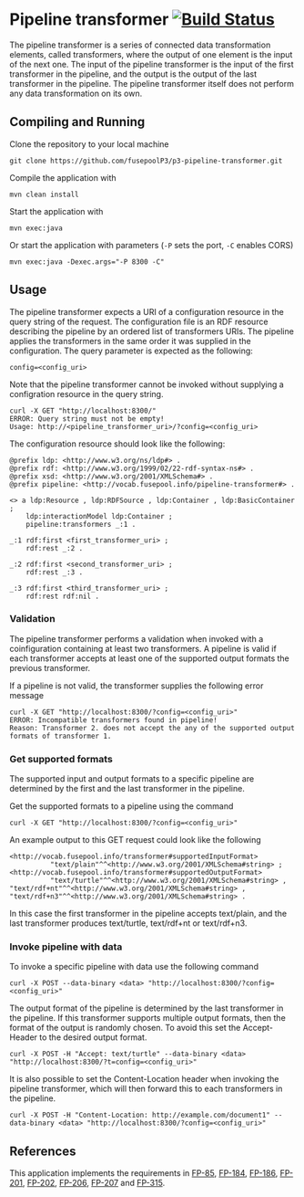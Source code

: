 # Pipeline transformer [![Build Status](https://travis-ci.org/fusepoolP3/p3-pipeline-transformer.svg)](https://travis-ci.org/fusepoolP3/p3-pipeline-transformer)
The pipeline transformer is a series of connected data transformation elements, called transformers, where the output of one element is the input of the next one. The input of the pipeline transformer is the input of the first transformer in the pipeline, and the output is the output of the last transformer in the pipeline. The pipeline transformer itself does not perform any data transformation on its own.

## Compiling and Running

Clone the repository to your local machine

    git clone https://github.com/fusepoolP3/p3-pipeline-transformer.git

Compile the application with

    mvn clean install

Start the application with

    mvn exec:java

Or start the application with parameters (`-P` sets the port, `-C` enables CORS)

    mvn exec:java -Dexec.args="-P 8300 -C"

## Usage

The pipeline transformer expects a URI of a configuration resource in the query string of the request. The configuration file is an RDF resource describing the pipeline by an ordered list of transformers URIs. The pipeline applies the transformers in the same order it was supplied in the configuration. The query parameter is expected as the following:

    config=<config_uri>

Note that the pipeline transformer cannot be invoked without supplying a configration resource in the query string.

    curl -X GET "http://localhost:8300/"
    ERROR: Query string must not be empty!
    Usage: http://<pipeline_transformer_uri>/?config=<config_uri>
    
The configuration resource should look like the following:

    @prefix ldp: <http://www.w3.org/ns/ldp#> .
    @prefix rdf: <http://www.w3.org/1999/02/22-rdf-syntax-ns#> .
    @prefix xsd: <http://www.w3.org/2001/XMLSchema#> .
    @prefix pipeline: <http://vocab.fusepool.info/pipeline-transformer#> .
    
    <> a ldp:Resource , ldp:RDFSource , ldp:Container , ldp:BasicContainer ;
        ldp:interactionModel ldp:Container ;
        pipeline:transformers _:1 .
    
    _:1 rdf:first <first_transformer_uri> ;
        rdf:rest _:2 .
    
    _:2 rdf:first <second_transformer_uri> ;
        rdf:rest _:3 .
    	
    _:3 rdf:first <third_transformer_uri> ;
        rdf:rest rdf:nil .

### Validation

The pipeline transformer performs a validation when invoked with a coinfiguration containing at least two transformers. A pipeline is valid if each transformer accepts at least one of the supported output formats the previous transformer.

If a pipeline is not valid, the transformer supplies the following error message

    curl -X GET "http://localhost:8300/?config=<config_uri>"
    ERROR: Incompatible transformers found in pipeline!
    Reason: Transformer 2. does not accept the any of the supported output formats of transformer 1.

### Get supported formats

The supported input and output formats to a specific pipeline are determined by the first and the last transformer in the pipeline.

Get the supported formats to a pipeline using the command

    curl -X GET "http://localhost:8300/?config=<config_uri>"

An example output to this GET request could look like the following

    <http://vocab.fusepool.info/transformer#supportedInputFormat>
              "text/plain"^^<http://www.w3.org/2001/XMLSchema#string> ;
    <http://vocab.fusepool.info/transformer#supportedOutputFormat>
              "text/turtle"^^<http://www.w3.org/2001/XMLSchema#string> ,  "text/rdf+nt"^^<http://www.w3.org/2001/XMLSchema#string> , "text/rdf+n3"^^<http://www.w3.org/2001/XMLSchema#string> .

In this case the first transformer in the pipeline accepts text/plain, and the last transformer produces text/turtle, text/rdf+nt or text/rdf+n3.

### Invoke pipeline with data

To invoke a specific pipeline with data use the following command

    curl -X POST --data-binary <data> "http://localhost:8300/?config=<config_uri>"

The output format of the pipeline is determined by the last transformer in the pipeline. If this transformer supports multiple output formats, then the format of the output is randomly chosen. To avoid this set the Accept-Header to the desired output format.

    curl -X POST -H "Accept: text/turtle" --data-binary <data> "http://localhost:8300/?t=config=<config_uri>"

It is also possible to set the Content-Location header when invoking the pipeline transformer, which will then forward this to each transformers in the pipeline.

    curl -X POST -H "Content-Location: http://example.com/document1" --data-binary <data> "http://localhost:8300/?config=<config_uri>"

## References
This application implements the requirements in [FP-85](https://fusepool.atlassian.net/browse/FP-85), [FP-184](https://fusepool.atlassian.net/browse/FP-184), [FP-186](https://fusepool.atlassian.net/browse/FP-186), [FP-201](https://fusepool.atlassian.net/browse/FP-201), [FP-202](https://fusepool.atlassian.net/browse/FP-202), [FP-206](https://fusepool.atlassian.net/browse/FP-206), [FP-207](https://fusepool.atlassian.net/browse/FP-207) and [FP-315](https://fusepool.atlassian.net/browse/FP-315).
